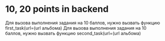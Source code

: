 # 10, 20 points in backend
Для вызова выполнения задания на 10 баллов, нужно вызвать функцию first_task(url=(url альбома)
Для вызова выполнения задания на 10 баллов, нужно вызвать функцию second_task(url=(url альбома)
